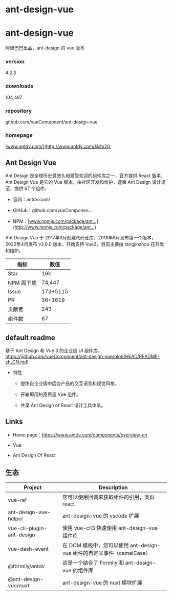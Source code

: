 # ant-design-vue

# ant-design-vue&#x20;

阿里巴巴出品，ant-design 的 vue 版本

### version

4.2.3

### downloads

104,487&#x20;

### repository

github.com/vueComponent/ant-design-vue&#x20;

### homepage

[www.antdv.com/](http://www.antdv.com/)&#x20;

## Ant Design Vue

Ant Design 是全球历史最悠久和最受欢迎的组件库之一，官方提供 React 版本，Ant Design Vue 是它的 Vue 版本，由社区开发和维护，遵循 Ant Design 设计规范，提供 67 个组件。

* 官网：antdv.com/

* GitHub：github.com/vueComponen…

* NPM：[www.npmjs.com/package/ant…](http://www.npmjs.com/package/ant…)

Ant Design Vue 于 2017年9月创建代码仓库，2018年8月发布第一个版本，2022年4月发布 v3.0.0 版本，开始支持 Vue3，目前主要由 tangjinzhou 在开发和维护。

| 指标      | 数值       |
| ------- | -------- |
| Star    | 19k      |
| NPM 周下载 | 74,447   |
| Issue   | 173+5115 |
| PR      | 36+1619  |
| 贡献者     | 243      |
| 组件数     | 67       |

## default readme

基于 Ant Design 和 Vue 3 的企业级 UI 组件库。<https://github.com/vueComponent/ant-design-vue/blob/HEAD/README-zh_CN.md>)

* 特性

  * 提炼自企业级中后台产品的交互语言和视觉风格。

  * 开箱即用的高质量 Vue 组件。

  * 共享 Ant Design of React 设计工具体系。

## Links

* Home page：<https://www.antdv.com/components/overview-cn>

* Vue

* Ant Design Of React

## 生态

| Project                   | Description                                        |
| ------------------------- | -------------------------------------------------- |
| vue-ref                   | 您可以使用回调来获取组件的引用，类似 react                           |
| ant-design-vue-helper     | ant-design-vue 的 vscode 扩展                         |
| vue-cli-plugin-ant-design | 使用 vue-cli3 快速使用 ant-design-vue 组件库                |
| vue-dash-event            | 在 DOM 模板中，您可以使用 ant-design-vue 组件的自定义事件（camelCase） |
| @formily/antdv            | 这是一个结合了 Formily 和 ant-design-vue 的组件库              |
| @ant-design-vue/nuxt      | ant-design-vue 的 nuxt 模块扩展                         |

​

​

&#x20;          &#x20;


